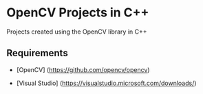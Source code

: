 # OpenCV Projects in C++

Projects created using the OpenCV library in C++


## Requirements

* [OpenCV] (https://github.com/opencv/opencv)

* [Visual Studio] (https://visualstudio.microsoft.com/downloads/)
